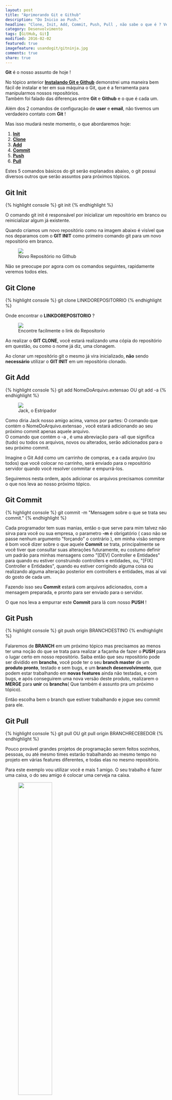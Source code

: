 ```yaml
---
layout: post
title: "Aprimorando Git e Github"
description: "Do Inicio ao Push."
headline: "Clone, Init, Add, Commit, Push, Pull , não sabe o que é ? Venha aprender!"
category: Desenvolvimento
tags: [GitHub, Git]
modified: 2016-02-02
featured: true
imagefeature: usandogit/gitninja.jpg
comments: true
share: true
---
```


**Git** é o nosso assunto de hoje !

No tópico anterior **[Instalando Git e Github](http://jhoemrs.github.io/desenvolvimento/usando-git-github/)** demonstrei uma maneira bem fácil de instalar e ter em sua máquina o Git, que é a ferramenta para manipularmos nossos repositórios.  
Também foi falado das diferenças entre **Git** e **Github** e o que é cada um.

Além dos 2 comandos de configuração de **user** e **email**, não tivemos um verdadeiro contato com **Git** !

Mas isso mudará neste momento, o que abordaremos hoje:

1. **[Init](https://git-scm.com/docs/git-init)**
2. **[Clone](https://git-scm.com/book/pt-br/v1/Git-Essencial-Obtendo-um-Reposit%C3%B3rio-Git#Clonando-um-Reposit%C3%B3rio-Existente)**
3. **[Add](https://git-scm.com/docs/git-add)**
4. **[Commit](https://git-scm.com/docs/git-commit)**
5. **[Push](https://git-scm.com/docs/git-push)**
6. **[Pull](https://git-scm.com/docs/git-pull)**


Estes 5 comandos básicos do git serão explanados abaixo, o git possui diversos outros que serão assuntos para próximos tópicos.

Git Init
--------
{% highlight console %}
git init
{% endhighlight %}

O comando git init é responsável por inicializar um repositório em branco ou reinicializar algum já existente.

Quando criamos um novo repositório como na imagem abaixo é visível que nos deparamos com o **GIT INIT** como primeiro comando git para um novo repositório em branco.

<figure>
	<img src="{{ site.url }}/images/usandogit/repositorionovo.jpeg">
	<figcaption><a data-toggle="tooltip" title="Criando novo repositório.">Novo Repositório no Github</a></figcaption>
</figure>

Não se preocupe por agora com os comandos seguintes, rapidamente veremos todos eles.

Git Clone
---------
{% highlight console %}
git clone LINKDOREPOSITORRIO
{% endhighlight %}

Onde encontrar o **LINKDOREPOSITORIO** ?

<figure>
	<img src="{{ site.url }}/images/usandogit/ondeclonar.jpg">
	<figcaption><a data-toggle="tooltip" title="Link para Clonar o Repositorio.">Encontre facilmente o link do Repositorio</a></figcaption>
</figure>

Ao realizar o **GIT CLONE**, você estará realizando uma cópia do repositório em questão, ou como o nome já diz, uma clonagem.

Ao clonar um repositório git o mesmo já vira inicializado, **não** sendo **necessário** utilizar o **GIT INIT** em um repositório clonado.

Git Add
-------
{% highlight console %}
git add NomeDoArquivo.extensao
OU
git add -a
{% endhighlight %}

<figure>
	<img src="{{ site.url }}/images/usandogit/jackestripador.jpg">
	<figcaption><a data-toggle="tooltip" title="Cuidado, este é o Jack.">Jack, o Estripador</a></figcaption>
</figure>

Como diria Jack nosso amigo acima, vamos por partes:
O comando que contém o NomeDoArquivo.extensao , você estará adicionando ao seu próximo commit apenas aquele arquivo.  
O comando que contém o -a , é uma abreviação para -all que significa (tudo) ou todos os arquivos, novos ou alterados, serão adicionados para o seu próximo commit.

Imagine o Git Add como um carrinho de compras, e a cada arquivo (ou todos) que você colocar no carrinho, será enviado para o repositório servidor quando você resolver commitar e empurrá-los.

Seguiremos nesta ordem, após adicionar os arquivos precisamos commitar o que nos leva ao nosso próximo tópico.

Git Commit
----------
{% highlight console %}
git commit -m "Mensagem sobre o que se trata seu commit."
{% endhighlight %}

Cada programador tem suas manias, então o que serve para mim talvez não sirva para você ou sua empresa, o parametro **-m** é obrigatório ( caso não se passe nenhum argumento "forçando" o contrário ), em minha visão sempre é bom você dizer sobre o que aquele **Commit** se trata, principalmente se você tiver que consultar suas alterações futuramente, eu costumo definir um padrão para minhas mensagens como "[DEV] Controller e Entidades" para quando eu estiver construindo controllers e entidades, ou, "[FIX] Controller e Entidades", quando eu estiver corrigindo alguma coisa ou realizando alguma alteração posterior em controllers e entidades, mas aí vai do gosto de cada um.

Fazendo isso seu **Commit** estará com arquivos adicionados, com a mensagem preparada, e pronto para ser enviado para o servidor.

O que nos leva a empurrar este **Commit** para lá com nosso **PUSH** !

Git Push
--------
{% highlight console %}
git push origin BRANCHDESTINO
{% endhighlight %}

Falaremos de **BRANCH** em um próximo tópico mas precisamos ao menos ter uma noção do que se trata para realizar a façanha de fazer o **PUSH** para o lugar certo em nosso repositório. Saiba então que seu repositório pode ser dividido em **branchs**, você pode ter o seu **branch master** de um **produto pronto**, testado e sem bugs, e um **branch desenvolvimento**, que podem estar trabalhando em **novas features** ainda não testadas, e com bugs, e após conseguirem uma nova versão deste produto, realizarem o **MERGE** para **unir** os **branchs**( Que também é assunto pra um próximo tópico).

Então escolha bem o branch que estiver trabalhando e jogue seu commit para ele.

Git Pull
--------
{% highlight console %}
git pull
OU
git pull origin BRANCHRECEBEDOR
{% endhighlight %}

Pouco provável grandes projetos de programação serem feitos sozinhos, pessoas, ou até mesmo times estarão trabalhando ao mesmo tempo no projeto em várias features diferentes, e todas elas no mesmo repositório.

Para este exemplo vou utilizar você e mais 1 amigo.
O seu trabalho é fazer uma caixa, o do seu amigo é colocar uma cerveja na caixa.

<figure>
	<img height="50%" width="50%" src="{{ site.url }}/images/usandogit/caixacerveja.png">
	<figcaption><a data-toggle="tooltip" title="Uma deliciosa, caixa com cerveja">Ambos fizeram PUSH & PULL</a></figcaption>
</figure>

O repositório já está criado, você faz sua caixa, adiciona os arquivos, o commita, e faz push para o servidor.  
{% highlight console %}
git add caixa.box
git commit -m "[DEV] Caixa e seu compartimento."
git push origin master
{% endhighlight %}

Neste momento, seu amigo ainda não sabe que sua caixa está pronta, para receber esta caixa no código dele, ele precisa realizar um **PULL**, assim realizará toda a atualização do projeto conforme o último commit no servidor, no caso o seu.

Ao realizar o **PULL** e ver sua caixa, ele realiza seu trabalho e coloca a cerveja.
Para enviar a cerveja pro servidor seu amigo realizará :

{% highlight console %}
git add cervejeiro.beer
git commit -m "[DEV] Cerveja e seus beneficios."
git push origin master
{% endhighlight %}

Você não verá a cerveja automaticamente, é necessário você também realizar um **PULL** após ele ter commitado para o servidor, após realizar ambos estarão com a caixa e a cerveja em seus códigos.

*Siga [@jhoemrs](http://www.twitter.com/jhoemrs) no twitter!*

Obrigado galera e até a próxima !
